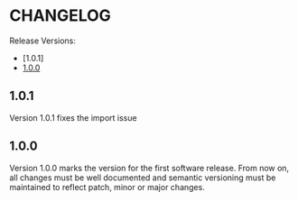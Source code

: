 # CHANGELOG

Release Versions:

- [1.0.1]
- [1.0.0](#100)

## 1.0.1
Version 1.0.1 fixes the import issue

## 1.0.0

Version 1.0.0 marks the version for the first software release. From now on, all changes must be well documented and
semantic versioning must be maintained to reflect patch, minor or major changes.